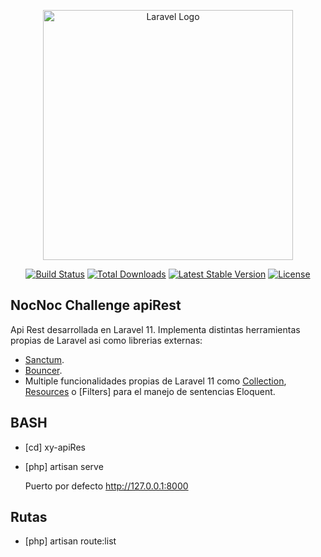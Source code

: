 <p align="center"><a href="https://laravel.com" target="_blank"><img src="https://raw.githubusercontent.com/laravel/art/master/logo-lockup/5%20SVG/2%20CMYK/1%20Full%20Color/laravel-logolockup-cmyk-red.svg" width="400" alt="Laravel Logo"></a></p>

<p align="center">
<a href="https://github.com/laravel/framework/actions"><img src="https://github.com/laravel/framework/workflows/tests/badge.svg" alt="Build Status"></a>
<a href="https://packagist.org/packages/laravel/framework"><img src="https://img.shields.io/packagist/dt/laravel/framework" alt="Total Downloads"></a>
<a href="https://packagist.org/packages/laravel/framework"><img src="https://img.shields.io/packagist/v/laravel/framework" alt="Latest Stable Version"></a>
<a href="https://packagist.org/packages/laravel/framework"><img src="https://img.shields.io/packagist/l/laravel/framework" alt="License"></a>
</p>

## NocNoc Challenge apiRest

Api Rest desarrollada en Laravel 11. Implementa distintas herramientas propias de Laravel asi como librerias externas:

- [Sanctum]([https://laravel.com/docs/routing](https://laravel.com/docs/11.x/sanctum#main-content)).
- [Bouncer]([https://laravel.com/docs/container](https://github.com/JosephSilber/bouncer)).
- Multiple funcionalidades propias de Laravel 11 como [Collection]([https://laravel.com/docs/session](https://laravel.com/docs/11.x/collections#main-content)), [Resources]([https://laravel.com/docs/11.x/eloquent-resources#main-content]) o [Filters] para el manejo de sentencias Eloquent.

## BASH

- [cd] xy-apiRes
- [php] artisan serve

  Puerto por defecto http://127.0.0.1:8000

## Rutas

- [php] artisan route:list


